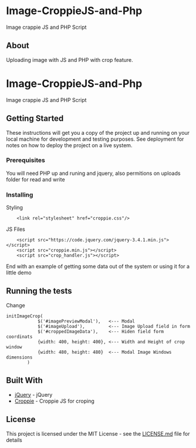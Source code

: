# Image-CroppieJS-and-Php
Image crappie JS and PHP Script


## About

Uploading image with JS and PHP with crop feature.



# Image-CroppieJS-and-Php

Image crappie JS and PHP Script


## Getting Started

These instructions will get you a copy of the project up and running on your local machine for development and testing purposes. See deployment for notes on how to deploy the project on a live system.

### Prerequisites

You will need PHP up and runing and jquery, also permitions on uploads folder for read and write


### Installing

Styling 
```
    <link rel="stylesheet" href="croppie.css"/>
```

JS Files 

```
    <script src="https://code.jquery.com/jquery-3.4.1.min.js"></script>
    <script src="croppie.min.js"></script>
    <script src="crop_handler.js"></script>
```

End with an example of getting some data out of the system or using it for a little demo

## Running the tests

Change 

```
initImageCrop(
            $('#imagePreviewModal'),   <--- Modal
            $('#imageUpload'),         <--- Image Upload field in form
            $('#croppedImageData'),    <--- Hiden field form coordinats 
            {width: 400, height: 400}, <--- Width and Height of crop window
            {width: 480, height: 480}  <--- Modal Image Windows dimensions 
        )
```


## Built With

* [jQuery](https://code.jquery.com) - jQuery
* [Croppie](https://foliotek.github.io/Croppie/) - Croppie JS for croping


## License

This project is licensed under the MIT License - see the [LICENSE.md](LICENSE.md) file for details
